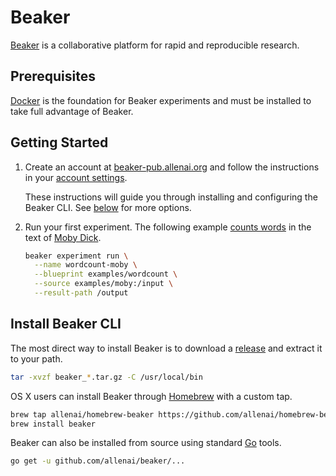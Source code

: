 # Beaker

[Beaker](https://beaker-pub.allenai.org) is a collaborative platform for
rapid and reproducible research.

## Prerequisites

[Docker](https://www.docker.com/) is the foundation for Beaker experiments and
must be installed to take full advantage of Beaker.

## Getting Started

1. Create an account at [beaker-pub.allenai.org](https://beaker-pub.allenai.org)
   and follow the instructions in your [account settings](https://beaker-pub.allenai.org/user).

   These instructions will guide you through installing and configuring the
   Beaker CLI. See [below](#install-beaker-cli) for more options.

2. Run your first experiment. The following example
   [counts words](https://beaker-pub.allenai.org/bp/bp_qbjvcda1sed7) in the text
   of [Moby Dick](https://beaker-pub.allenai.org/ds/ds_1hz9k6sgxi0a).

   ```bash
   beaker experiment run \
     --name wordcount-moby \
     --blueprint examples/wordcount \
     --source examples/moby:/input \
     --result-path /output
   ```

## Install Beaker CLI

The most direct way to install Beaker is to download a
[release](https://github.com/allenai/beaker/releases) and extract it to your path.

```bash
tar -xvzf beaker_*.tar.gz -C /usr/local/bin
```

OS X users can install Beaker through [Homebrew](https://brew.sh/) with a custom tap.

```bash
brew tap allenai/homebrew-beaker https://github.com/allenai/homebrew-beaker.git
brew install beaker
```

Beaker can also be installed from source using standard [Go](https://golang.org/) tools.

```bash
go get -u github.com/allenai/beaker/...
```
